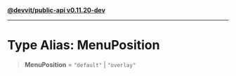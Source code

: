 [**@devvit/public-api v0.11.20-dev**](../../README.md)

---

# Type Alias: MenuPosition

> **MenuPosition** = `"default"` \| `"overlay"`
